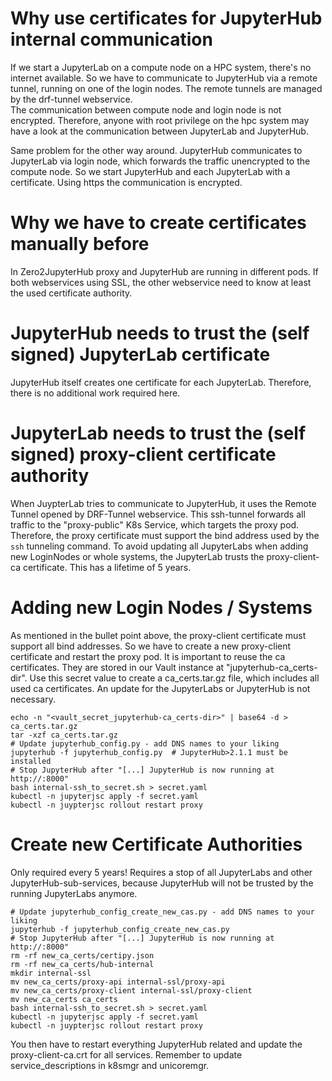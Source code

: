 # Why use certificates for JupyterHub internal communication

If we start a JupyterLab on a compute node on a HPC system, there's no internet available. So we have to communicate to JupyterHub via a remote tunnel, running on one of the login nodes. The remote tunnels are managed by the drf-tunnel webservice.  
The communication between compute node and login node is not encrypted. Therefore, anyone with root privilege on the hpc system may have a look at the communication between JupyterLab and JupyterHub.  

Same problem for the other way around. JupyterHub communicates to JupyterLab via login node, which forwards the traffic unencrypted to the compute node. So we start JupyterHub and each JupyterLab with a certificate. Using https the communication is encrypted.  

# Why we have to create certificates manually before
In Zero2JupyterHub proxy and JupyterHub are running in different pods. If both webservices using SSL, the other webservice need to know at least the used certificate authority.  

# JupyterHub needs to trust the (self signed) JupyterLab certificate
JupyterHub itself creates one certificate for each JupyterLab. Therefore, there is no additional work required here.

# JupyterLab needs to trust the (self signed) proxy-client certificate authority
When JuypterLab tries to communicate to JupyterHub, it uses the Remote Tunnel opened by DRF-Tunnel webservice. This ssh-tunnel forwards all traffic to the "proxy-public" K8s Service, which targets the proxy pod. Therefore, the proxy certificate must support the bind address used by the `ssh` tunneling command. To avoid updating all JupyterLabs when adding new LoginNodes or whole systems, the JupyterLab trusts the proxy-client-ca certificate. This has a lifetime of 5 years. 

# Adding new Login Nodes / Systems
As mentioned in the bullet point above, the proxy-client certificate must support all bind addresses. So we have to create a new proxy-client certificate and restart the proxy pod. It is important to reuse the ca certificates. They are stored in our Vault instance at "jupyterhub-ca_certs-dir". Use this secret value to create a ca_certs.tar.gz file, which includes all used ca certificates. An update for the JupyterLabs or JupyterHub is not necessary.

```
echo -n "<vault_secret_jupyterhub-ca_certs-dir>" | base64 -d > ca_certs.tar.gz
tar -xzf ca_certs.tar.gz
# Update jupyterhub_config.py - add DNS names to your liking
jupyterhub -f jupyterhub_config.py  # JupyterHub>2.1.1 must be installed
# Stop JupyterHub after "[...] JupyterHub is now running at http://:8000"
bash internal-ssh_to_secret.sh > secret.yaml
kubectl -n jupyterjsc apply -f secret.yaml
kubectl -n juypterjsc rollout restart proxy
```

# Create new Certificate Authorities
Only required every 5 years!
Requires a stop of all JupyterLabs and other JupyterHub-sub-services, because JupyterHub will not be trusted by the running JupyterLabs anymore.
```
# Update jupyterhub_config_create_new_cas.py - add DNS names to your liking
jupyterhub -f jupyterhub_config_create_new_cas.py
# Stop JupyterHub after "[...] JupyterHub is now running at http://:8000"
rm -rf new_ca_certs/certipy.json
rm -rf new_ca_certs/hub-internal
mkdir internal-ssl
mv new_ca_certs/proxy-api internal-ssl/proxy-api
mv new_ca_certs/proxy-client internal-ssl/proxy-client
mv new_ca_certs ca_certs
bash internal-ssh_to_secret.sh > secret.yaml
kubectl -n jupyterjsc apply -f secret.yaml
kubectl -n juypterjsc rollout restart proxy
```

You then have to restart everything JupyterHub related and update the proxy-client-ca.crt for all services. Remember to update service_descriptions in k8smgr and unicoremgr.

